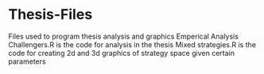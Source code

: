 # Thesis-Files
Files used to program thesis analysis and graphics
Emperical Analysis Challengers.R is the code for analysis in the thesis
Mixed strategies.R is the code for creating 2d and 3d graphics of strategy space given certain parameters
